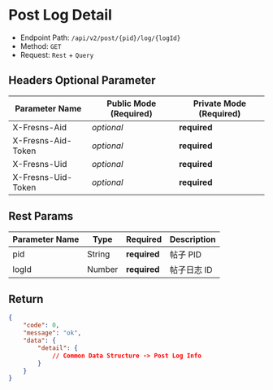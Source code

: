# Post Log Detail

- Endpoint Path: `/api/v2/post/{pid}/log/{logId}`
- Method: `GET`
- Request: `Rest` + `Query`

## Headers Optional Parameter

| Parameter Name | Public Mode (Required) | Private Mode (Required) |
| --- | --- | --- |
| X-Fresns-Aid | *optional* | **required** |
| X-Fresns-Aid-Token | *optional* | **required** |
| X-Fresns-Uid | *optional* | **required** |
| X-Fresns-Uid-Token | *optional* | **required** |

## Rest Params

| Parameter Name | Type | Required | Description |
| --- | --- | --- | --- |
| pid | String | **required** | 帖子 PID |
| logId | Number | **required** | 帖子日志 ID |

## Return

```json
{
    "code": 0,
    "message": "ok",
    "data": {
        "detail": {
            // Common Data Structure -> Post Log Info
        }
    }
}
```
